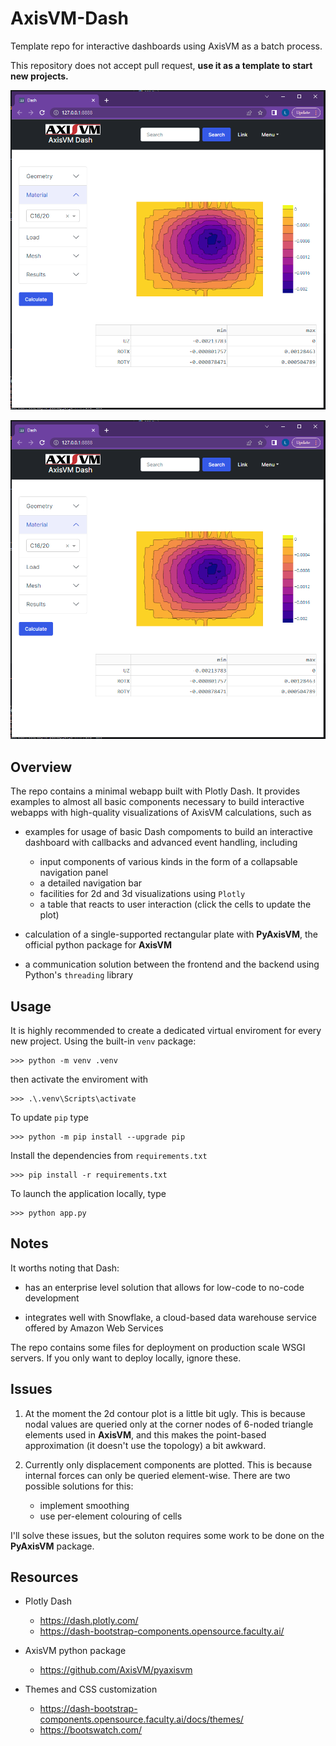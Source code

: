 # **AxisVM-Dash**
Template repo for interactive dashboards using AxisVM as a batch process.

This repository does not accept pull request, **use it as a template to start new projects.** 

![Alt text](capture.png?raw=true "Title")

![alt text](https://github.com/AxisVM/AxisVM-Dash/blob/main/capture.png?raw=true)

## **Overview**

The repo contains a minimal webapp built with Plotly Dash. It provides examples to almost all basic components necessary to build interactive webapps with high-quality visualizations of AxisVM calculations, such as

* examples for usage of basic Dash compoments to build an interactive dashboard with callbacks and advanced event handling, including
  * input components of various kinds in the form of a collapsable navigation panel
  * a detailed navigation bar 
  * facilities for 2d and 3d visualizations using `Plotly`
  * a table that reacts to user interaction (click the cells to update the plot)

* calculation of a single-supported rectangular plate with **PyAxisVM**, the official python package for **AxisVM**

* a communication solution between the frontend and the backend using Python's `threading` library

## **Usage**

It is highly recommended to create a dedicated virtual enviroment for every new project. Using the built-in `venv` package:

```console
>>> python -m venv .venv
```

then activate the enviroment with

```console
>>> .\.venv\Scripts\activate
```

To update `pip` type

```console
>>> python -m pip install --upgrade pip
```

Install the dependencies from `requirements.txt`

```console
>>> pip install -r requirements.txt
```

To launch the application locally, type

```console
>>> python app.py
```

## **Notes**

It worths noting that Dash:

* has an enterprise level solution that allows for low-code to no-code development

* integrates well with Snowflake, a cloud-based data warehouse service offered by Amazon Web Services

The repo contains some files for deployment on production scale WSGI servers. If you only want to deploy locally, ignore these. 

## **Issues**

1) At the moment the 2d contour plot is a little bit ugly. This is because nodal values are queried only at the corner nodes of 6-noded triangle elements used in **AxisVM**, and this makes the point-based approximation (it doesn't use the topology) a bit awkward.
   
2) Currently only displacement components are plotted. This is because internal forces can only be queried element-wise. There are two possible solutions for this:
   * implement smoothing
   * use per-element colouring of cells

I'll solve these issues, but the soluton requires some work to be done on the **PyAxisVM** package.

## **Resources**

* Plotly Dash
  * https://dash.plotly.com/
  * https://dash-bootstrap-components.opensource.faculty.ai/

* AxisVM python package
  * https://github.com/AxisVM/pyaxisvm

* Themes and CSS customization
  * https://dash-bootstrap-components.opensource.faculty.ai/docs/themes/
  * https://bootswatch.com/

